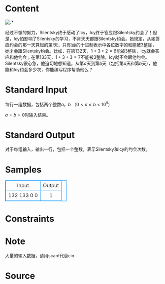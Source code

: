 
# Content

![.*](/source/lutece/yue-hui-ii/img/aHR0cHM6Ly9hY20udWVzdGMuZWR1LmNuL21lZGlhL2ltYWdlL3Byb2JsZW0vMTcyLzIwMTQwMjAyMjMzNjAzMjA4MzEuanBn.jpg)

经过不懈的努力，Silentsky终于感动了lcy，lcy终于答应跟Silentsky约会了！但是，lcy怕影响了Silentsky的学习，不肯天天都跟Silentsky约会。她规定，从她答应约会的那一天算起的第$i$天，只有当$i$的十进制表示中各位数字的和能被$3$整除，她才会跟Silentsky约会。比如，在第$132$天，$1+3+2=6$能被$3$整除，lcy就会答应和他约会；在第$133$天，$1+3+3=7$不能被$3$整除，lcy就不会跟他约会。Silentsky很心急，他迫切地想知道，从第$a$天到第$b$天（包括第$a$天和第$b$天），他能和lcy约会多少次，你能编写程序帮助他么？

# Standard Input

每行一组数据，包括两个整数$a$，$b$ （$0 < a\leq b < 10^9$)

$a=b=0$时输入结束。

# Standard Output

对于每组输入，输出一行，包括一个整数，表示Silentsky和lcy的约会次数。

# Samples

<style>
        table,table tr th, table tr td { border:1px solid #0094ff; }
        table { width: 200px; min-height: 25px; line-height: 25px; text-align: center; border-collapse: collapse;}   
    </style>
<table>
	<tr>
		<td>Input</td>
		<td>Output</td>
	</tr>
<tr><td>132 133
0 0</td><td>1</td></tr></table>


# Constraints



# Note

大量的输入数据，请用scanf代替cin

# Source


